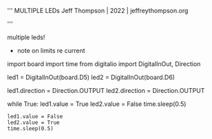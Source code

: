 '''
MULTIPLE LEDs
Jeff Thompson | 2022 | jeffreythompson.org

'''

multiple leds!
- note on limits re current

import board
import time
from digitalio import DigitalInOut, Direction

led1 = DigitalInOut(board.D5)
led2 = DigitalInOut(board.D6)

led1.direction = Direction.OUTPUT
led2.direction = Direction.OUTPUT

while True:
    led1.value = True
    led2.value = False
    time.sleep(0.5)
    
    led1.value = False
    led2.value = True
    time.sleep(0.5)